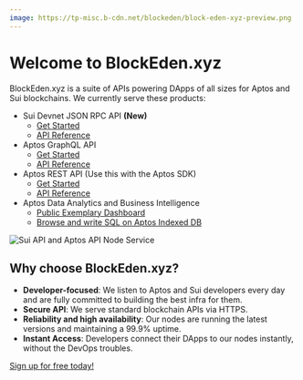```yaml
---
image: https://tp-misc.b-cdn.net/blockeden/block-eden-xyz-preview.png
---
```

# Welcome to BlockEden.xyz

BlockEden.xyz is a suite of APIs powering DApps of all sizes for Aptos and Sui blockchains. We currently serve these products:

* Sui Devnet JSON RPC API **(New)**
  * [Get Started](/docs/sui/)
  * [API Reference](https://docs.sui.io/sui-jsonrpc)
* Aptos GraphQL API
  * [Get Started](/blog/2022/11/03/aptos-graphql-api-now-available-at-block-eden)
  * [API Reference](https://cloud.hasura.io/public/graphiql?endpoint=https%3A%2F%2Faptos-indexer-mainnet.blockeden.xyz%2FiyR6H4AGURgkrHwbvnaS%2Fv1%2Fgraphql)
* Aptos REST API (Use this with the Aptos SDK)
  * [Get Started](/docs/aptos/)
  * [API Reference](/aptos-api-reference/get-ledger-info)
* Aptos Data Analytics and Business Intelligence
  * [Public Exemplary Dashboard](https://blockeden.xyz/analytics/public/dashboard/8aebd278-8f33-43ea-95f3-8baf3ecab5cf)
  * [Browse and write SQL on Aptos Indexed DB](https://blockeden.xyz/analytics/browse/2/schema/public)

![Sui API and Aptos API Node Service](https://tp-misc.b-cdn.net/blockeden/block-eden-xyz-preview.png "Sui API and Aptos API Node Service")

## Why choose BlockEden.xyz?

- **Developer-focused**: We listen to Aptos and Sui developers every day and are fully committed to building the best infra for them.
- **Secure API**: We serve standard blockchain APIs via HTTPS.
- **Reliability and high availability**: Our nodes are running the latest versions and maintaining a 99.9% uptime.
- **Instant Access**: Developers connect their DApps to our nodes instantly, without the DevOps troubles.

[Sign up for free today!](https://blockeden.xyz/dash/sign-up/)
